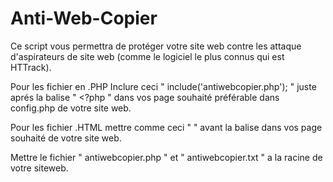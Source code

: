 # Anti-Web-Copier
Ce script vous permettra de protéger votre site web contre les attaque d'aspirateurs de site web (comme le logiciel le plus connus qui est HTTrack).

Pour les fichier en .PHP Inclure ceci " include('antiwebcopier.php'); " juste aprés la balise " <?php " dans vos page souhaité préférable dans config.php de votre site web.

Pour les fichier .HTML mettre comme ceci " <?php include('antiwebcopier.php'); ?> " avant la balise <head> dans vos page souhaité de votre site web.

Mettre le fichier " antiwebcopier.php " et " antiwebcopier.txt " a la racine de votre siteweb.
